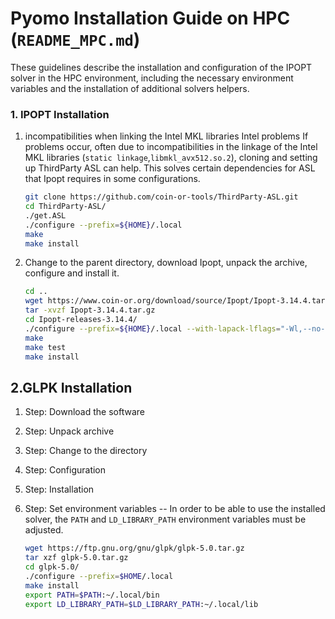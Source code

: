 # Pyomo Installation Guide on HPC (`README_MPC.md`)

These guidelines describe the installation and configuration of the IPOPT solver in the HPC environment, including the necessary environment variables and the installation of additional solvers helpers.

### 1. IPOPT Installation

1. incompatibilities when linking the Intel MKL libraries Intel problems
If problems occur, often due to incompatibilities in the linkage of the Intel MKL libraries (`static linkage`,`libmkl_avx512.so.2`), cloning and setting up ThirdParty ASL can help. This solves certain dependencies for ASL that Ipopt requires in some configurations.

    ```bash
    git clone https://github.com/coin-or-tools/ThirdParty-ASL.git
    cd ThirdParty-ASL/
    ./get.ASL
    ./configure --prefix=${HOME}/.local
    make
    make install
    ```

2. Change to the parent directory, download Ipopt, unpack the archive, configure and install it.

    ```bash
    cd ..
    wget https://www.coin-or.org/download/source/Ipopt/Ipopt-3.14.4.tar.gz
    tar -xvzf Ipopt-3.14.4.tar.gz
    cd Ipopt-releases-3.14.4/
    ./configure --prefix=${HOME}/.local --with-lapack-lflags="-Wl,--no-as-needed -Wl,--start-group,${MKLROOT}/lib/intel64/libmkl_intel_lp64.a,${MKLROOT}/lib/intel64/libmkl_gnu_thread.a,${MKLROOT}/lib/intel64/libmkl_core.a,--end-group -lgomp -lpthread -lm -ldl"
    make
    make test
    make install
    ```

## 2.GLPK Installation

1. Step: Download the software
2. Step: Unpack archive
3. Step: Change to the directory
4. Step: Configuration
5. Step: Installation
6. Step: Set environment variables -- In order to be able to use the installed solver, the `PATH` and `LD_LIBRARY_PATH` environment variables must be adjusted.

    ```bash
    wget https://ftp.gnu.org/gnu/glpk/glpk-5.0.tar.gz
    tar xzf glpk-5.0.tar.gz
    cd glpk-5.0/
    ./configure --prefix=$HOME/.local
    make install
    export PATH=$PATH:~/.local/bin
    export LD_LIBRARY_PATH=$LD_LIBRARY_PATH:~/.local/lib
    ```